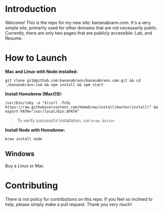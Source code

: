 # Introduction
Welcome! This is the repo for my new site: bananabrann.com. It's a very simple site, primarily used for other domains that are not necessarily public.
Currently, there are only two pages that are publicly accessible: Lab, and Resume.

# How to Launch
**Mac and Linux with Node installed:**

`git clone git@github.com:bananabrann/bananabrann.com.git && cd ./bananabrann.com && npm install && npm start`

**Install Homebrew (MacOS):**

`/usr/bin/ruby -e "$(curl -fsSL https://raw.githubusercontent.com/Homebrew/install/master/install)" && export PATH="/usr/local/bin:$PATH"`
> To verify successful installation, run `brew doctor`

**Install Node with Homebrew:**

`brew install node`

## Windows
Buy a Linux or Mac

# Contributing
There is not policy for contributions on this repo. If you feel so inclined to help, please simply make a pull request. Thank you very much!